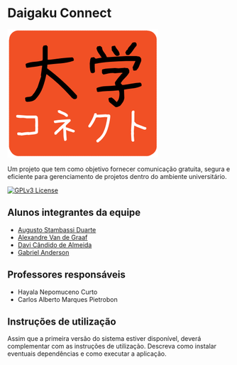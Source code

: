 # Daigaku Connect

![](https://github.com/ICEI-PUC-Minas-PMGCC-TI/daigaku-connect/blob/main/source/logo.png?raw=true)

Um projeto que tem como objetivo fornecer comunicação gratuita, segura e eficiente para gerenciamento de projetos dentro do ambiente universitário.

[![GPLv3 License](https://img.shields.io/badge/License-GPL%20v3-yellow.svg)](https://www.gnu.org/licenses/gpl-3.0.en.html) 

## Alunos integrantes da equipe

* [Augusto Stambassi Duarte](https://github.com/Stambassi)
* [Alexandre Van de Graaf](https://github.com/Fan77asyy)
* [Davi Cândido de Almeida](https://github.com/DaviKandido)
* [Gabriel Anderson](https://github.com/gonafritas)

   
## Professores responsáveis

* Hayala Nepomuceno Curto
* Carlos Alberto Marques Pietrobon

## Instruções de utilização

Assim que a primeira versão do sistema estiver disponível, deverá complementar com as instruções de utilização. Descreva como instalar eventuais dependências e como executar a aplicação.
